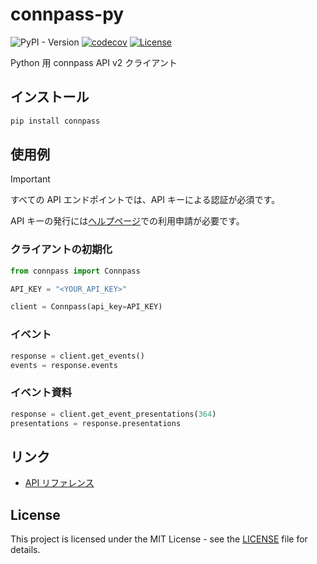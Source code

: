 # connpass-py

![PyPI - Version](https://img.shields.io/pypi/v/connpass)
[![codecov](https://codecov.io/gh/ryohidaka/connpass-py/graph/badge.svg?token=wdfk9DbTO5)](https://codecov.io/gh/ryohidaka/connpass-py)
[![License](https://img.shields.io/badge/license-MIT-blue.svg)](https://opensource.org/licenses/MIT)

Python 用 connpass API v2 クライアント

## インストール

```bash
pip install connpass
```

## 使用例

> [!IMPORTANT]
> すべての API エンドポイントでは、API キーによる認証が必須です。
>
> API キーの発行には[ヘルプページ](https://help.connpass.com/api/)での利用申請が必要です。

### クライアントの初期化

```py
from connpass import Connpass

API_KEY = "<YOUR_API_KEY>"

client = Connpass(api_key=API_KEY)
```

### イベント

```py
response = client.get_events()
events = response.events
```

### イベント資料

```py
response = client.get_event_presentations(364)
presentations = response.presentations
```

## リンク

- [API リファレンス](https://connpass.com/about/api/v2/)

## License

This project is licensed under the MIT License - see the [LICENSE](LICENSE) file for details.
